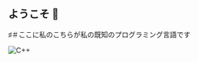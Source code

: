 ## ようこそ 🤗

♯＃ここに私のこちらが私の既知のプログラミング言語です

![C++](https://img.shields.io/badge/-C++-00599C?style=flat-square&logo=c%2B%2B&logoColor=white)
<!--
**SamP-maker/SamP-maker** is a ✨ _special_ ✨ repository because its `README.md` (this file) appears on your GitHub profile.

Here are some ideas to get you started:

- 🔭 I’m currently working on ...
- 🌱 I’m currently learning ...
- 👯 I’m looking to collaborate on ...
- 🤔 I’m looking for help with ...
- 💬 Ask me about ...
- 📫 How to reach me: ...
- 😄 Pronouns: ...
- ⚡ Fun fact: ...
-->
